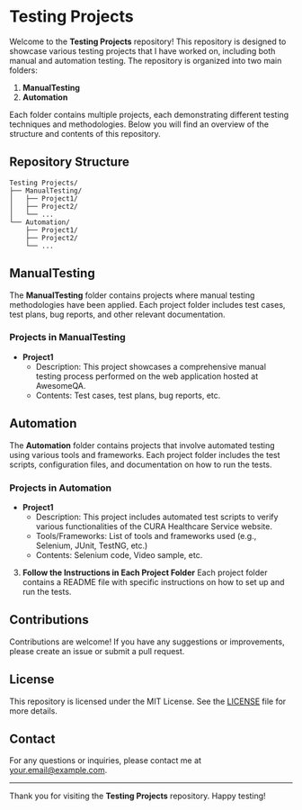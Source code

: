 # Testing Projects

Welcome to the **Testing Projects** repository! This repository is designed to showcase various testing projects that I have worked on, including both manual and automation testing. The repository is organized into two main folders:

1. **ManualTesting**
2. **Automation**

Each folder contains multiple projects, each demonstrating different testing techniques and methodologies. Below you will find an overview of the structure and contents of this repository.

## Repository Structure

```
Testing Projects/
├── ManualTesting/
│   ├── Project1/
│   ├── Project2/
│   └── ...
└── Automation/
    ├── Project1/
    ├── Project2/
    └── ...
```

## ManualTesting

The **ManualTesting** folder contains projects where manual testing methodologies have been applied. Each project folder includes test cases, test plans, bug reports, and other relevant documentation.

### Projects in ManualTesting

- **Project1**
  - Description: This project showcases a comprehensive manual testing process performed on the web application hosted at AwesomeQA.
  - Contents: Test cases, test plans, bug reports, etc.

## Automation

The **Automation** folder contains projects that involve automated testing using various tools and frameworks. Each project folder includes the test scripts, configuration files, and documentation on how to run the tests.

### Projects in Automation

- **Project1**
  - Description: This project includes automated test scripts to verify various functionalities of the CURA Healthcare Service website.
  - Tools/Frameworks: List of tools and frameworks used (e.g., Selenium, JUnit, TestNG, etc.)
  - Contents: Selenium code, Video sample, etc.

3. **Follow the Instructions in Each Project Folder**
   Each project folder contains a README file with specific instructions on how to set up and run the tests.

## Contributions

Contributions are welcome! If you have any suggestions or improvements, please create an issue or submit a pull request. 

## License

This repository is licensed under the MIT License. See the [LICENSE](LICENSE) file for more details.

## Contact

For any questions or inquiries, please contact me at [your.email@example.com](mailto:syash3821@gmail.com).

---

Thank you for visiting the **Testing Projects** repository. Happy testing!
